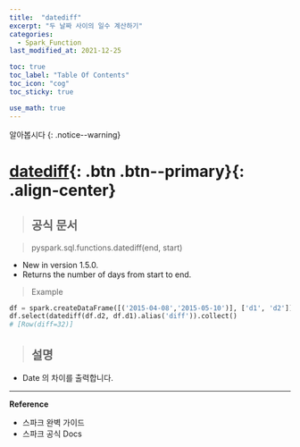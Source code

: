 ```yaml
---
title:  "datediff"
excerpt: "두 날짜 사이의 일수 계산하기"
categories:
  - Spark_Function
last_modified_at: 2021-12-25

toc: true
toc_label: "Table Of Contents"
toc_icon: "cog"
toc_sticky: true

use_math: true
---
```


알아봅시다
{: .notice--warning}

# [datediff](#link){: .btn .btn--primary}{: .align-center}

> ## 공식 문서

> pyspark.sql.functions.datediff(end, start)

- New in version 1.5.0.
- Returns the number of days from start to end.

>  Example

```python
df = spark.createDataFrame([('2015-04-08','2015-05-10')], ['d1', 'd2'])
df.select(datediff(df.d2, df.d1).alias('diff')).collect()
# [Row(diff=32)]
```

> ## 설명

- Date 의 차이를 출력합니다. 


---

**Reference**

- 스파크 완벽 가이드
- 스파크 공식 Docs

